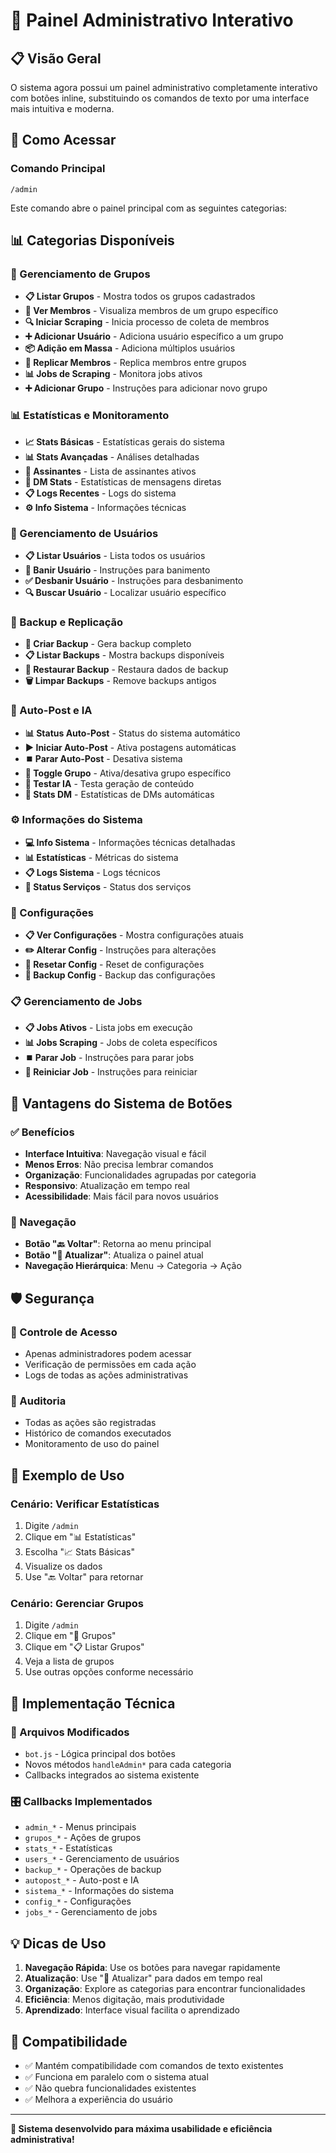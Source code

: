 # 🔧 Painel Administrativo Interativo

## 📋 Visão Geral

O sistema agora possui um painel administrativo completamente interativo com botões inline, substituindo os comandos de texto por uma interface mais intuitiva e moderna.

## 🚀 Como Acessar

### Comando Principal
```
/admin
```

Este comando abre o painel principal com as seguintes categorias:

## 📊 Categorias Disponíveis

### 👥 Gerenciamento de Grupos
- **📋 Listar Grupos** - Mostra todos os grupos cadastrados
- **👥 Ver Membros** - Visualiza membros de um grupo específico
- **🔍 Iniciar Scraping** - Inicia processo de coleta de membros
- **➕ Adicionar Usuário** - Adiciona usuário específico a um grupo
- **📦 Adição em Massa** - Adiciona múltiplos usuários
- **🔄 Replicar Membros** - Replica membros entre grupos
- **📊 Jobs de Scraping** - Monitora jobs ativos
- **➕ Adicionar Grupo** - Instruções para adicionar novo grupo

### 📊 Estatísticas e Monitoramento
- **📈 Stats Básicas** - Estatísticas gerais do sistema
- **📊 Stats Avançadas** - Análises detalhadas
- **👥 Assinantes** - Lista de assinantes ativos
- **💬 DM Stats** - Estatísticas de mensagens diretas
- **📋 Logs Recentes** - Logs do sistema
- **⚙️ Info Sistema** - Informações técnicas

### 👤 Gerenciamento de Usuários
- **📋 Listar Usuários** - Lista todos os usuários
- **🚫 Banir Usuário** - Instruções para banimento
- **✅ Desbanir Usuário** - Instruções para desbanimento
- **🔍 Buscar Usuário** - Localizar usuário específico

### 💾 Backup e Replicação
- **💾 Criar Backup** - Gera backup completo
- **📋 Listar Backups** - Mostra backups disponíveis
- **🔄 Restaurar Backup** - Restaura dados de backup
- **🗑️ Limpar Backups** - Remove backups antigos

### 🤖 Auto-Post e IA
- **📊 Status Auto-Post** - Status do sistema automático
- **▶️ Iniciar Auto-Post** - Ativa postagens automáticas
- **⏹️ Parar Auto-Post** - Desativa sistema
- **🔄 Toggle Grupo** - Ativa/desativa grupo específico
- **🤖 Testar IA** - Testa geração de conteúdo
- **💬 Stats DM** - Estatísticas de DMs automáticas

### ⚙️ Informações do Sistema
- **💻 Info Sistema** - Informações técnicas detalhadas
- **📊 Estatísticas** - Métricas do sistema
- **📋 Logs Sistema** - Logs técnicos
- **🔄 Status Serviços** - Status dos serviços

### 🔧 Configurações
- **📋 Ver Configurações** - Mostra configurações atuais
- **✏️ Alterar Config** - Instruções para alterações
- **🔄 Resetar Config** - Reset de configurações
- **💾 Backup Config** - Backup das configurações

### 📋 Gerenciamento de Jobs
- **📋 Jobs Ativos** - Lista jobs em execução
- **📊 Jobs Scraping** - Jobs de coleta específicos
- **⏹️ Parar Job** - Instruções para parar jobs
- **🔄 Reiniciar Job** - Instruções para reiniciar

## 🎯 Vantagens do Sistema de Botões

### ✅ Benefícios
- **Interface Intuitiva**: Navegação visual e fácil
- **Menos Erros**: Não precisa lembrar comandos
- **Organização**: Funcionalidades agrupadas por categoria
- **Responsivo**: Atualização em tempo real
- **Acessibilidade**: Mais fácil para novos usuários

### 🔄 Navegação
- **Botão "🔙 Voltar"**: Retorna ao menu principal
- **Botão "🔄 Atualizar"**: Atualiza o painel atual
- **Navegação Hierárquica**: Menu → Categoria → Ação

## 🛡️ Segurança

### 🔐 Controle de Acesso
- Apenas administradores podem acessar
- Verificação de permissões em cada ação
- Logs de todas as ações administrativas

### 📝 Auditoria
- Todas as ações são registradas
- Histórico de comandos executados
- Monitoramento de uso do painel

## 🚀 Exemplo de Uso

### Cenário: Verificar Estatísticas
1. Digite `/admin`
2. Clique em "📊 Estatísticas"
3. Escolha "📈 Stats Básicas"
4. Visualize os dados
5. Use "🔙 Voltar" para retornar

### Cenário: Gerenciar Grupos
1. Digite `/admin`
2. Clique em "👥 Grupos"
3. Clique em "📋 Listar Grupos"
4. Veja a lista de grupos
5. Use outras opções conforme necessário

## 🔧 Implementação Técnica

### 📁 Arquivos Modificados
- `bot.js` - Lógica principal dos botões
- Novos métodos `handleAdmin*` para cada categoria
- Callbacks integrados ao sistema existente

### 🎛️ Callbacks Implementados
- `admin_*` - Menus principais
- `grupos_*` - Ações de grupos
- `stats_*` - Estatísticas
- `users_*` - Gerenciamento de usuários
- `backup_*` - Operações de backup
- `autopost_*` - Auto-post e IA
- `sistema_*` - Informações do sistema
- `config_*` - Configurações
- `jobs_*` - Gerenciamento de jobs

## 💡 Dicas de Uso

1. **Navegação Rápida**: Use os botões para navegar rapidamente
2. **Atualização**: Use "🔄 Atualizar" para dados em tempo real
3. **Organização**: Explore as categorias para encontrar funcionalidades
4. **Eficiência**: Menos digitação, mais produtividade
5. **Aprendizado**: Interface visual facilita o aprendizado

## 🔄 Compatibilidade

- ✅ Mantém compatibilidade com comandos de texto existentes
- ✅ Funciona em paralelo com o sistema atual
- ✅ Não quebra funcionalidades existentes
- ✅ Melhora a experiência do usuário

---

**📱 Sistema desenvolvido para máxima usabilidade e eficiência administrativa!**